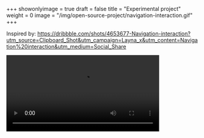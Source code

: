 +++
showonlyimage = true
draft = false
title = "Experimental project"
weight = 0
image = "/img/open-source-project/navigation-interaction.gif"
+++

Inspired by:
https://dribbble.com/shots/4653677-Navigation-interaction?utm_source=Clipboard_Shot&utm_campaign=Layna_x&utm_content=Navigation%20interaction&utm_medium=Social_Share

<video autoplay loop controls src="/img/open-source-project/navigation-interaction.mp4" width="400"></video>
